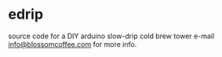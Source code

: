 # edrip
source code for a DIY arduino slow-drip cold brew tower
e-mail info@blossomcoffee.com for more info.
